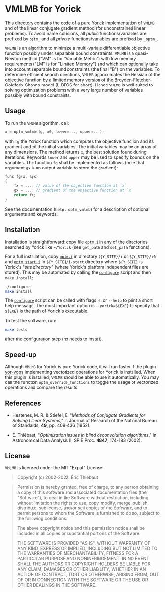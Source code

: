 # VMLMB for Yorick

This directory contains the code of a pure
[Yorick](https://github.com/LLNL/yorick) implementation of `VMLMB` and of the
linear conjugate gradient method (for unconstrained linear problems). To avoid
name collisions, all *public* functions/variables are prefixed by `optm_` and
all *private* functions/variables are prefixed by `_optm_`.

`VMLMB` is an algorithm to minimize a multi-variate differentiable objective
function possibly under separable bound constraints.  `VMLMB` is a quasi-Newton
method ("VM" is for "Variable Metric") with low memory requirements ("LM" is
for "Limited Memory") and which can optionally take into account separable
bound constraints (the final "B") on the variables.  To determine efficient
search directions, `VMLMB` approximates the Hessian of the objective function
by a limited memory version of the Broyden-Fletcher-Goldfarb-Shanno model
(L-BFGS for short).  Hence `VMLMB` is well suited to solving optimization
problems with a very large number of variables possibly with bound constraints.


## Usage

To run the `VMLMB` algorithm, call:

```.c
x = optm_vmlmb(fg, x0, lower=..., upper=...);
```

with `fg` the Yorick function which computes the objective function and its
gradient and `x0` the initial variables.  The initial variables may be an array
of any dimensions.  The method returns `x`, the best solution found during
iterations.  Keywords `lower` and `upper` may be used to specify bounds on the
variables.  The function `fg` shall be implemented as follows (note that
argument `gx` is an output variable to store the gradient):

```.c
func fg(x, &gx)
{
    fx = ...; // value of the objective function at `x`
    gx = ...: // gradient of the objective function at `x`
    return fx;
}
```

See the documentation (`help, optm_vmlmb`) for a description of optional
arguments and keywords.


## Installation

Installation is straightforward: copy file [`optm.i`](./optm.i) in any of the
directories searched by Yorick like `~/Yorick` (see `get_path` and `set_path`
functions).

For a full installation, copy [`optm.i`](./optm.i) in directory `${Y_SITE}/i`
or `${Y_SITE}/i0` and [`optm_start.i`](./optm_start.i) in `${Y_SITE}/i-start`
directory where `${Y_SITE}` is Yorick's "*site directory*" (where Yorick's
platform independent files are stored).  This may be automated by calling the
[`configure`](./configure) script and then `make install`:

```.sh
./configure
make install
```

The [`configure`](./configure) script can be called with flags `-h` or `--help`
to print a short help message.  The most important option is `--yorick=${EXE}`
to specify that `${EXE}` is the path of Yorick's executable.

To test the software, run:

```.sh
make tests
```

after the configuration step (no needs to install).


## Speed-up

Although `VMLMB` for Yorick is pure Yorick code, it will run faster if the
plugin [yor-vops](https://github.com/emmt/yor-vops) implementing vectorized
operations for Yorick is installed.  When this plugin is installed, `VMLMB`
should be able to use it automatically.  You may call the function
`optm_override_functions` to toggle the usage of vectorized operations and
compare the results.


## References

- Hestenes, M. R. & Stiefel, E. "*Methods of Conjugate Gradients for Solving
  Linear Systems*," in Journal of Research of the National Bureau of Standards,
  **49**, pp. 409-436 (1952).

- É. Thiébaut, "*Optimization issues in blind deconvolution algorithms*," in
  Astronomical Data Analysis II, SPIE Proc. **4847**, 174-183 (2002).


## License

`VMLMB` is licensed under the MIT "Expat" License:

> Copyright (c) 2002-2022: Éric Thiébaut

> Permission is hereby granted, free of charge, to any person obtaining
> a copy of this software and associated documentation files (the
> "Software"), to deal in the Software without restriction, including
> without limitation the rights to use, copy, modify, merge, publish,
> distribute, sublicense, and/or sell copies of the Software, and to
> permit persons to whom the Software is furnished to do so, subject to
> the following conditions:
>
> The above copyright notice and this permission notice shall be
> included in all copies or substantial portions of the Software.
>
> THE SOFTWARE IS PROVIDED "AS IS", WITHOUT WARRANTY OF ANY KIND,
> EXPRESS OR IMPLIED, INCLUDING BUT NOT LIMITED TO THE WARRANTIES OF
> MERCHANTABILITY, FITNESS FOR A PARTICULAR PURPOSE AND NONINFRINGEMENT.
> IN NO EVENT SHALL THE AUTHORS OR COPYRIGHT HOLDERS BE LIABLE FOR ANY
> CLAIM, DAMAGES OR OTHER LIABILITY, WHETHER IN AN ACTION OF CONTRACT,
> TORT OR OTHERWISE, ARISING FROM, OUT OF OR IN CONNECTION WITH THE
> SOFTWARE OR THE USE OR OTHER DEALINGS IN THE SOFTWARE.
